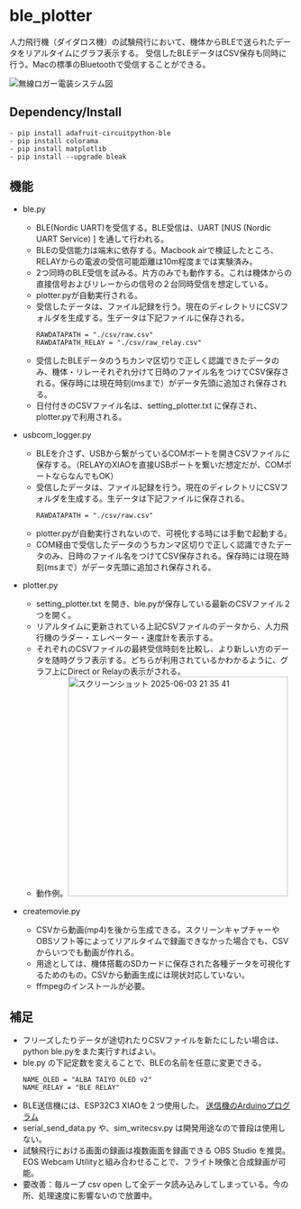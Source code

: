 # ble_plotter

人力飛行機（ダイダロス機）の試験飛行において、機体からBLEで送られたデータをリアルタイムにグラフ表示する。
受信したBLEデータはCSV保存も同時に行う。Macの標準のBluetoothで受信することができる。

![無線ロガー電装システム図](https://github.com/MasaoC/ble_plotter/assets/6983713/99f55044-6ccb-4f4f-a903-ae3f5c878cd6)


## Dependency/Install
    - pip install adafruit-circuitpython-ble
    - pip install colorama
    - pip install matplotlib
    - pip install --upgrade bleak

## 機能
- ble.py
    - BLE(Nordic UART)を受信する。BLE受信は、UART [NUS (Nordic UART Service) ] を通して行われる。
    - BLEの受信能力は端末に依存する。Macbook airで検証したところ、RELAYからの電波の受信可能距離は10m程度までは実験済み。
    - 2つ同時のBLE受信を試みる。片方のみでも動作する。これは機体からの直接信号およびリレーからの信号の２台同時受信を想定している。
    - plotter.pyが自動実行される。
    - 受信したデータは、ファイル記録を行う。現在のディレクトリにCSVフォルダを生成する。生データは下記ファイルに保存される。
      ```
      RAWDATAPATH = "./csv/raw.csv"
      RAWDATAPATH_RELAY = "./csv/raw_relay.csv"
      ```
    - 受信したBLEデータのうちカンマ区切りで正しく認識できたデータのみ、機体・リレーそれぞれ分けて日時のファイル名をつけてCSV保存される。保存時には現在時刻(msまで）がデータ先頭に追加され保存される。
    - 日付付きのCSVファイル名は、setting_plotter.txt に保存され、plotter.pyで利用される。
- usbcom_logger.py
    - BLEを介さず、USBから繋がっているCOMポートを開きCSVファイルに保存する。（RELAYのXIAOを直接USBポートを繋いだ想定だが、COMポートならなんでもOK）
    - 受信したデータは、ファイル記録を行う。現在のディレクトリにCSVフォルダを生成する。生データは下記ファイルに保存される。
      ```
      RAWDATAPATH = "./csv/raw.csv"
      ```
    - plotter.pyが自動実行されないので、可視化する時には手動で起動する。
    - COM経由で受信したデータのうちカンマ区切りで正しく認識できたデータのみ、日時のファイル名をつけてCSV保存される。保存時には現在時刻(msまで）がデータ先頭に追加され保存される。
- plotter.py
    - setting_plotter.txt を開き、ble.pyが保存している最新のCSVファイル２つを開く。
    - リアルタイムに更新されている上記CSVファイルのデータから、人力飛行機のラダー・エレベーター・速度計を表示する。
    - それぞれのCSVファイルの最終受信時刻を比較し、より新しい方のデータを随時グラフ表示する。どちらが利用されているかわかるように、グラフ上にDirect or Relayの表示がされる。
    - 動作例。<img width="390" alt="スクリーンショット 2025-06-03 21 35 41" src="https://github.com/user-attachments/assets/0104fc3f-64ad-4f10-8a7f-9b6a7bee3547" />

 
- createmovie.py
    - CSVから動画(mp4)を後から生成できる。スクリーンキャプチャーやOBSソフト等によってリアルタイムで録画できなかった場合でも、CSVからいつでも動画が作れる。
    - 用途としては、機体搭載のSDカードに保存された各種データを可視化するためのもの。CSVから動画生成には現状対応していない。
    - ffmpegのインストールが必要。

## 補足
- フリーズしたりデータが途切れたりCSVファイルを新たにしたい場合は、python ble.pyをまた実行すればよい。
- ble.py の下記定数を変えることで、BLEの名前を任意に変更できる。
  ```
  NAME_OLED = "ALBA TAIYO OLED v2"
  NAME_RELAY = "BLE RELAY"
  ```
- BLE送信機には、ESP32C3 XIAOを２つ使用した。 [送信機のArduinoプログラム](https://github.com/MasaoC/uart2ble_oled)
- serial_send_data.py や、sim_writecsv.py は開発用途なので普段は使用しない。
- 試験飛行における画面の録画は複数画面を録画できる OBS Studio を推奨。EOS Webcam Utilityと組み合わせることで、フライト映像と合成録画が可能。
- 要改善：毎ループ csv open して全データ読み込みしてしまっている。今の所、処理速度に影響ないので放置中。
